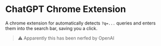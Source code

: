 # ChatGPT Chrome Extension

A chrome extension for automatically detects `?q=...` queries and enters them into the search bar, saving you a click.

> :warning: Apparently this has been nerfed by OpenAI
